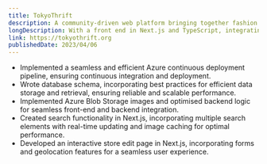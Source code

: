 ```yaml
---
title: TokyoThrift
description: A community-driven web platform bringing together fashion enthusiasts and environmental awareness.
longDescription: With a front end in Next.js and TypeScript, integrating Google Maps, users can find and share thrift stores and their personal thrifted styles. The back end is developed in Python/Django in tandem with Azure Blob Storage, allowing Tokyo Thrift to serve information and images quickly and efficiently to users. This web application is continuously built and deployed to Azure Containers via Github Workflows.
link: https://tokyothrift.org
publishedDate: 2023/04/06
---
```


- Implemented a seamless and efficient Azure continuous deployment pipeline, ensuring continuous integration and deployment.
- Wrote database schema, incorporating best practices for efficient data storage and retrieval, ensuring reliable and scalable performance.
- Implemented Azure Blob Storage images and optimised backend logic for seamless front-end and backend integration.
- Created search functionality in Next.js, incorporating multiple search elements with real-time updating and image caching for optimal performance.
- Developed an interactive store edit page in Next.js, incorporating forms and geolocation features for a seamless user experience.